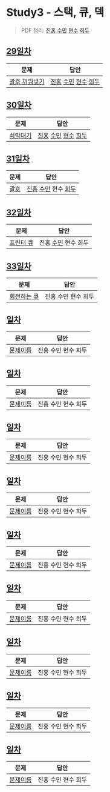 # Study3 - 스택, 큐, 덱
> PDF 정리: [진홍](self_study/kjh.pdf) [수민](self_study/ysm.pdf) [현수](self_study/hhs.pdf) [희두](self_study/jhd.pdf)

## [29일차](Day29)

| 문제                 | 답안                |
| -------------------- | ------------------- |
| [괄호 끼워넣기](https://www.acmicpc.net/problem/11899) | [진홍](Day29/kjh.kt) [수민](Day29/ysm.cpp) [현수](Day29/hhs.java) [희두](Day29/jhd.cpp) |


## [30일차](Day30)

| 문제                 | 답안                |
| -------------------- | ------------------- |
| [쇠막대기](https://www.acmicpc.net/problem/10799) | [진홍](Day30/kjh.kt) [수민](Day30/ysm.cpp) [현수](Day30/hhs.java) [희두](Day30/jhd.cpp) |

## [31일차](Day)

| 문제                 | 답안                |
| -------------------- | ------------------- |
| [괄호](https://www.acmicpc.net/problem/9012) | [진홍](Day31/kjh.kt) [수민](Day31/ysm.cpp) 현수 [희두](Day31/jhd.cpp) |

## [32일차](Day32)

| 문제                 | 답안                |
| -------------------- | ------------------- |
| [프린터 큐](https://www.acmicpc.net/problem/1966) | 진홍  [수민](Day32/ysm.cpp) 현수 희두 |

## [33일차](Day33)

| 문제                 | 답안                |
| -------------------- | ------------------- |
| [회전하는 큐](https://www.acmicpc.net/problem/1021) | 진홍 수민 현수 희두 |

## [일차](Day)

| 문제                 | 답안                |
| -------------------- | ------------------- |
| [문제이름](문제링크) | 진홍 수민 현수 희두 |

## [일차](Day)

| 문제                 | 답안                |
| -------------------- | ------------------- |
| [문제이름](문제링크) | 진홍 수민 현수 희두 |

## [일차](Day)

| 문제                 | 답안                |
| -------------------- | ------------------- |
| [문제이름](문제링크) | 진홍 수민 현수 희두 |

## [일차](Day)

| 문제                 | 답안                |
| -------------------- | ------------------- |
| [문제이름](문제링크) | 진홍 수민 현수 희두 |

## [일차](Day)

| 문제                 | 답안                |
| -------------------- | ------------------- |
| [문제이름](문제링크) | 진홍 수민 현수 희두 |

## [일차](Day)

| 문제                 | 답안                |
| -------------------- | ------------------- |
| [문제이름](문제링크) | 진홍 수민 현수 희두 |

## [일차](Day)

| 문제                 | 답안                |
| -------------------- | ------------------- |
| [문제이름](문제링크) | 진홍 수민 현수 희두 |

## [일차](Day)

| 문제                 | 답안                |
| -------------------- | ------------------- |
| [문제이름](문제링크) | 진홍 수민 현수 희두 |

## [일차](Day)

| 문제                 | 답안                |
| -------------------- | ------------------- |
| [문제이름](문제링크) | 진홍 수민 현수 희두 |

